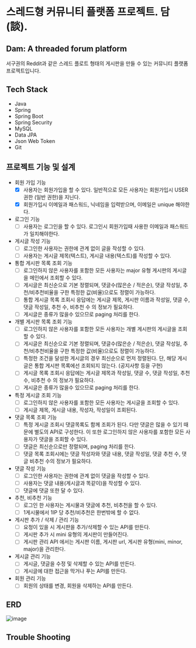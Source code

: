 # 스레드형 커뮤니티 플랫폼 프로젝트. 담(談).
Dam: A threaded forum platform
--
서구권의 Reddit과 같은 스레드 플로트 형태의 게시판을 만들 수 있는 커뮤니티 플랫폼 프로젝트입니다.

## Tech Stack
* Java
* Spring
* Spring Boot
* Spring Security
* MySQL
* Data JPA
* Json Web Token
* Git

## 프로젝트 기능 및 설계
* 회원 가입 기능
  - [x] 사용자는 회원가입을 할 수 있다. 일반적으로 모든 사용자는 회원가입시 USER 권한 (일반 권한)을 지닌다.
  - [x] 회원가입시 이메일과 패스워드, 닉네임을 입력받으며, 이메일은 unique 해야한다.

* 로그인 기능
  - [ ] 사용자는 로그인을 할 수 있다. 로그인시 회원가입때 사용한 이메일과 패스워드가 일치해야한다.

* 게시글 작성 기능
  - [ ] 로그인한 사용자는 권한에 관계 없이 글을 작성할 수 있다.
  - [ ] 사용자는 게시글 제목(텍스트), 게시글 내용(텍스트)를 작성할 수 있다.

* 통합 게시판 목록 조회 기능
  - [ ] 로그인하지 않은 사용자를 포함한 모든 사용자는 major 유형 게시판의 게시글을 메인에서 조회할 수 있다.
  - [ ] 게시글은 최신순으로 기본 정렬되며, 댓글수(많은순 / 적은순), 댓글 작성일, 추천/비추천비율을 구한 특정한 값(비율)으로도 정렬이 가능하다.
  - [ ] 통합 게시글 목록 조회시 응답에는 게시글 제목, 게시판 이름과 작성일, 댓글 수, 댓글 작성일, 추천 수, 비추천 수 의 정보가 필요하다.
  - [ ] 게시글은 종류가 많을수 있으므로 paging 처리를 한다.

* 개별 게시판 목록 조회 기능
  - [ ] 로그인하지 않은 사용자를 포함한 모든 사용자는 개별 게시판의 게시글을 조회할 수 있다.
  - [ ] 게시글은 최신순으로 기본 정렬되며, 댓글수(많은순 / 적은순), 댓글 작성일, 추천/비추천비율을 구한 특정한 값(비율)으로도 정렬이 가능하다.
  - [ ] 특정한 조건을 달성한 게시글의 경우 최신순으로 먼저 정렬된다. 단, 해당 게시글은 통합 게시판 목록에선 조회되지 않는다. (공지사항 등을 구현)
  - [ ] 게시글 목록 조회시 응답에는 게시글 제목과 작성일, 댓글 수, 댓글 작성일, 추천 수, 비추천 수 의 정보가 필요하다.
  - [ ] 게시글은 종류가 많을수 있으므로 paging 처리를 한다.

* 특정 게시글 조회 기능
  - [ ] 로그인하지 않은 사용자를 포함한 모든 사용자는 게시글을 조회할 수 있다.
  - [ ] 게시글 제목, 게시글 내용, 작성자, 작성일이 조회된다.

* 댓글 목록 조회 기능
  - [ ] 특정 게시글 조회시 댓글목록도 함께 조회가 된다. 다만 댓글은 많을 수 있기 때문에 별도의 API로 구성한다. 이 또한 로그인하지 않은 사용자를 포함한 모든 사용자가 댓글을 조회할 수 있다.
  - [ ] 댓글은 최신순으로만 정렬되며, paging 처리를 한다.
  - [ ] 댓글 목록 조회시에는 댓글 작성자와 댓글 내용, 댓글 작성일, 댓글 추천 수, 댓글 비추천 수의 정보가 필요하다.

* 댓글 작성 기능
  - [ ] 로그인한 사용자는 권한에 관계 없이 댓글을 작성할 수 있다.
  - [ ] 사용자는 댓글 내용(게시글과 똑같이)을 작성할 수 있다.
  - [ ] 댓글에 댓글 또한 달 수 있다.

* 추천, 비추천 기능
  - [ ] 로그인 한 사용자는 게시물과 댓글에 추천, 비추천을 할 수 있다.
  - [ ] 1게시물에서 1IP 당 추천/비추천은 한번밖에 할 수 없다.

* 게시판 추가 / 삭제 / 관리 기능
  - [ ] 요청이 있을 시 게시판을 추가/삭제할 수 있는 API를 만든다.
  - [ ] 게시판 추가 시 mini 유형의 게시판이 만들어진다.
  - [ ] 게시판 관리 API 에서는 게시판 이름, 게시판 url, 게시판 유형(mini, minor, major)을 관리한다.

* 게시글 관리 기능
  - [ ] 게시글, 댓글을 수정 및 삭제할 수 있는 API를 만든다.
  - [ ] 게시글에 대한 접근을 막거나 푸는 API를 만든다.

* 회원 관리 기능
  - [ ] 회원의 상태를 변경, 회원을 삭제하는 API를 만든다.
 
## ERD
![image](https://github.com/peppone-choi/dam/assets/4508765/d351c607-90e6-4265-af12-64b020a86a74)

## Trouble Shooting
